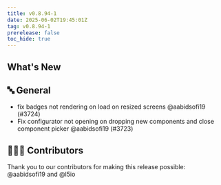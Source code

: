 ```yaml
---
title: v0.8.94-1
date: 2025-06-02T19:45:01Z
tag: v0.8.94-1
prerelease: false
toc_hide: true
---
```


## What's New
## 🔤 General
- fix badges not rendering on load on resized screens @aabidsofi19 (#3724)
- Fix configurator not opening on dropping new components and close component picker @aabidsofi19 (#3723)

## 👨🏽‍💻 Contributors

Thank you to our contributors for making this release possible:
@aabidsofi19 and @l5io
